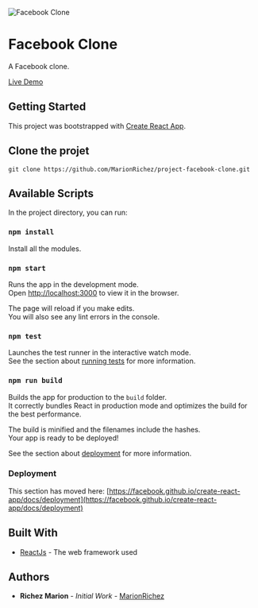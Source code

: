 ![Facebook Clone](https://github.com/MarionRichez/project-facebook-clone/blob/master/fb-clone/public/facebook-clone.png)

# Facebook Clone

A Facebook clone.

[Live Demo](https://facebook-clone-1a92e.web.app/)

## Getting Started

This project was bootstrapped with [Create React App](https://github.com/facebook/create-react-app).

## Clone the projet

```
git clone https://github.com/MarionRichez/project-facebook-clone.git
```

## Available Scripts

In the project directory, you can run:

### `npm install`

Install all the modules.

### `npm start`

Runs the app in the development mode.\
Open [http://localhost:3000](http://localhost:3000) to view it in the browser.

The page will reload if you make edits.\
You will also see any lint errors in the console.

### `npm test`

Launches the test runner in the interactive watch mode.\
See the section about [running tests](https://facebook.github.io/create-react-app/docs/running-tests) for more information.

### `npm run build`

Builds the app for production to the `build` folder.\
It correctly bundles React in production mode and optimizes the build for the best performance.

The build is minified and the filenames include the hashes.\
Your app is ready to be deployed!

See the section about [deployment](https://facebook.github.io/create-react-app/docs/deployment) for more information.

### Deployment

This section has moved here: [https://facebook.github.io/create-react-app/docs/deployment](https://facebook.github.io/create-react-app/docs/deployment)

## Built With

* [ReactJs](https://fr.reactjs.org/) - The web framework used

## Authors

* **Richez Marion** - *Initial Work* - [MarionRichez](https://github.com/MarionRichez)

